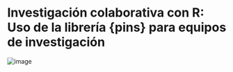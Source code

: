 # Investigación colaborativa con R: Uso de la librería {pins} para equipos de investigación

![image](https://user-images.githubusercontent.com/58230734/198349113-9b67bda3-a487-43f7-a0d8-ed253ae41a90.png)

